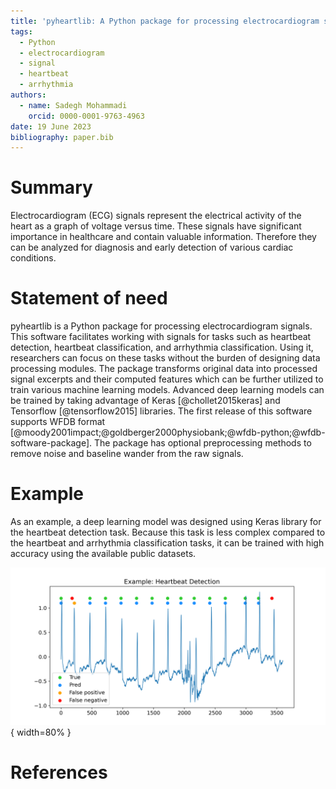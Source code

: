 ```yaml
---
title: 'pyheartlib: A Python package for processing electrocardiogram signals'
tags:
  - Python
  - electrocardiogram
  - signal
  - heartbeat
  - arrhythmia
authors:
  - name: Sadegh Mohammadi
    orcid: 0000-0001-9763-4963
date: 19 June 2023
bibliography: paper.bib
---
```


# Summary

Electrocardiogram (ECG) signals represent the electrical activity of the heart as a graph of voltage versus time. These signals have significant importance in healthcare and contain valuable information. Therefore they can be analyzed for diagnosis and early detection of various cardiac conditions. 

# Statement of need

pyheartlib is a Python package for processing electrocardiogram signals. This software facilitates working with signals for tasks such as heartbeat detection, heartbeat classification, and arrhythmia classification. Using it, researchers can focus on these tasks without the burden of designing data processing modules. The package transforms original data into processed signal excerpts and their computed features which can be further utilized to train various machine learning models. Advanced deep learning models can be trained by taking advantage of Keras [@chollet2015keras] and Tensorflow [@tensorflow2015] libraries. The first release of this software supports WFDB format [@moody2001impact;@goldberger2000physiobank;@wfdb-python;@wfdb-software-package]. The package has optional preprocessing methods to remove noise and baseline wander from the raw signals.

# Example

As an example, a deep learning model was designed using Keras library for the heartbeat detection task. Because this task is less complex compared to the heartbeat and arrhythmia classification tasks, it can be trained with high accuracy using the available public datasets. 

![Example: heartbeat detection using deep learning.\label{fig:example}](mis.png){ width=80% }

# References